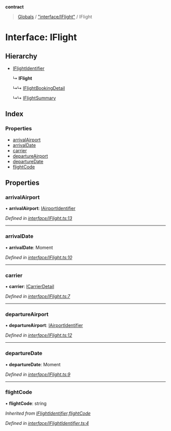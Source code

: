 **contract**

> [Globals](../README.md) / ["interface/IFlight"](../modules/_interface_iflight_.md) / IFlight

# Interface: IFlight

## Hierarchy

* [IFlightIdentifier](_interface_iflightidentifier_.iflightidentifier.md)

  ↳ **IFlight**

  ↳↳ [IFlightBookingDetail](_interface_dto_iflightbookingdetail_.iflightbookingdetail.md)

  ↳↳ [IFlightSummary](_interface_dto_iflightsummary_.iflightsummary.md)

## Index

### Properties

* [arrivalAirport](_interface_iflight_.iflight.md#arrivalairport)
* [arrivalDate](_interface_iflight_.iflight.md#arrivaldate)
* [carrier](_interface_iflight_.iflight.md#carrier)
* [departureAirport](_interface_iflight_.iflight.md#departureairport)
* [departureDate](_interface_iflight_.iflight.md#departuredate)
* [flightCode](_interface_iflight_.iflight.md#flightcode)

## Properties

### arrivalAirport

•  **arrivalAirport**: [IAirportIdentifier](_interface_iairportidentifier_.iairportidentifier.md)

*Defined in [interface/IFlight.ts:13](https://github.com/TEAM-B-SOFT2020/LSDContract/blob/cf22cbf/interface/IFlight.ts#L13)*

___

### arrivalDate

•  **arrivalDate**: Moment

*Defined in [interface/IFlight.ts:10](https://github.com/TEAM-B-SOFT2020/LSDContract/blob/cf22cbf/interface/IFlight.ts#L10)*

___

### carrier

•  **carrier**: [ICarrierDetail](_interface_dto_icarrierdetail_.icarrierdetail.md)

*Defined in [interface/IFlight.ts:7](https://github.com/TEAM-B-SOFT2020/LSDContract/blob/cf22cbf/interface/IFlight.ts#L7)*

___

### departureAirport

•  **departureAirport**: [IAirportIdentifier](_interface_iairportidentifier_.iairportidentifier.md)

*Defined in [interface/IFlight.ts:12](https://github.com/TEAM-B-SOFT2020/LSDContract/blob/cf22cbf/interface/IFlight.ts#L12)*

___

### departureDate

•  **departureDate**: Moment

*Defined in [interface/IFlight.ts:9](https://github.com/TEAM-B-SOFT2020/LSDContract/blob/cf22cbf/interface/IFlight.ts#L9)*

___

### flightCode

•  **flightCode**: string

*Inherited from [IFlightIdentifier](_interface_iflightidentifier_.iflightidentifier.md).[flightCode](_interface_iflightidentifier_.iflightidentifier.md#flightcode)*

*Defined in [interface/IFlightIdentifier.ts:4](https://github.com/TEAM-B-SOFT2020/LSDContract/blob/cf22cbf/interface/IFlightIdentifier.ts#L4)*

